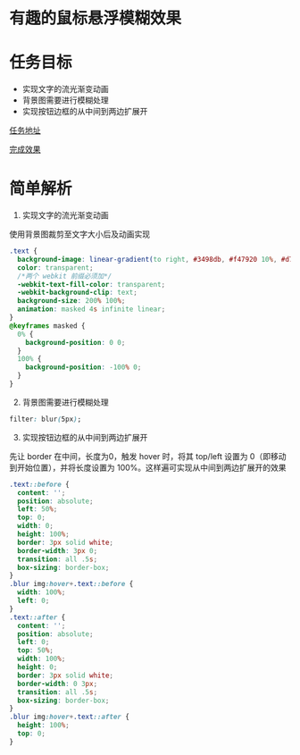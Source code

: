 # 有趣的鼠标悬浮模糊效果

# 任务目标

- 实现文字的流光渐变动画
- 背景图需要进行模糊处理
- 实现按钮边框的从中间到两边扩展开

[任务地址](http://ife.baidu.com/course/detail/id/14)

[完成效果](https://miaolegemie.github.io/IFE2017/nuomi/hover/index.html)

# 简单解析

1. 实现文字的流光渐变动画

使用背景图裁剪至文字大小后及动画实现

```css
.text {
  background-image: linear-gradient(to right, #3498db, #f47920 10%, #d71345 20%, #f7acbc 30%, #ffd400 40%, #3498db 50%, #f47920 60%, #d71345 70%, #f7acbc 80%, #ffd400 90%, #3498db);
  color: transparent;
  /*两个 webkit 前缀必须加*/
  -webkit-text-fill-color: transparent;
  -webkit-background-clip: text;
  background-size: 200% 100%;
  animation: masked 4s infinite linear;
}
@keyframes masked {
  0% {
    background-position: 0 0;
  }
  100% {
    background-position: -100% 0;
  }
}
```

2. 背景图需要进行模糊处理

```css
filter: blur(5px);
```

3. 实现按钮边框的从中间到两边扩展开

先让 border 在中间，长度为0，触发 hover 时，将其 top/left 设置为 0（即移动到开始位置），并将长度设置为 100%。这样遍可实现从中间到两边扩展开的效果

```css
.text::before {
  content: '';
  position: absolute;
  left: 50%;
  top: 0;
  width: 0;
  height: 100%;
  border: 3px solid white;
  border-width: 3px 0;
  transition: all .5s;
  box-sizing: border-box;
}
.blur img:hover+.text::before {
  width: 100%;
  left: 0;
}
.text::after {
  content: '';
  position: absolute;
  left: 0;
  top: 50%;
  width: 100%;
  height: 0;
  border: 3px solid white;
  border-width: 0 3px;
  transition: all .5s;
  box-sizing: border-box;
}
.blur img:hover+.text::after {
  height: 100%;
  top: 0;
}
```
